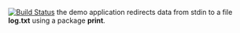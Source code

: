[![Build Status](https://travis-ci.org/vaulex/lab10.svg?branch=master)](https://travis-ci.org/vaulex/lab10)
the demo application redirects data from stdin to a file **log.txt** using a package **print**.
